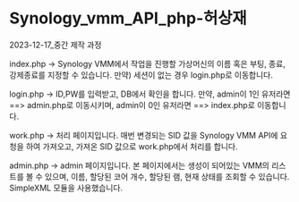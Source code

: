 # Synology_vmm_API_php-허상재
2023-12-17_중간 제작 과정

index.php -> Synology VMM에서 작업을 진행할 가상머신의 이름 혹은 부팅, 종료, 강제종료를 지정할 수 있습니다.
            만약) 세션이 없는 경우 login.php로 이동합니다.
            
login.php -> ID,PW를 입력받고, DB에서 확인을 합니다.
            만약, admin이 1인 유저라면 ==> admin.php로 이동시키며, admin이 0인 유저라면 ==> index.php로 이동합니다.
            
work.php -> 처리 페이지입니다.
            매번 변경되는 SID 값을 Synology VMM API에 요청을 하여 가져오고, 가져온 SID 값으로 work.php에서 처리를 합니다.
            
admin.php -> admin 페이지입니다.
             본 페이지에서는 생성이 되어있는 VMM의 리스트를 볼 수 있으며, 이름, 할당된 코어 개수, 할당된 램, 현재 상태를 조회할 수 있습니다.
             SimpleXML 모듈을 사용했습니다.
             
